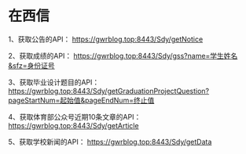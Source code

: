 # 在西信

1、获取公告的API：
https://gwrblog.top:8443/Sdy/getNotice

2、获取成绩的API：
https://gwrblog.top:8443/Sdy/gss?name=学生姓名&sfz=身份证号

3、获取毕业设计题目的API：
https://gwrblog.top:8443/Sdy/getGraduationProjectQuestion?pageStartNum=起始值&pageEndNum=终止值

4、获取体育部公众号近期10条文章的API：
https://gwrblog.top:8443/Sdy/getArticle

5、获取学校新闻的API：
https://gwrblog.top:8443/Sdy/getData